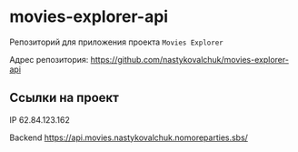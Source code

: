 # movies-explorer-api
Репозиторий для приложения проекта `Movies Explorer`

Адрес репозитория: https://github.com/nastykovalchuk/movies-explorer-api

## Ссылки на проект

IP 62.84.123.162

Backend https://api.movies.nastykovalchuk.nomoreparties.sbs/
